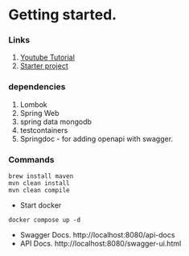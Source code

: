 # Getting started.
### Links
1. [Youtube Tutorial](https://www.youtube.com/watch?v=NpdG3lmKJ5g&list=PLSVW22jAG8pDeU80nDzbUgr8qqzEMppi8&index=1&ab_channel=ProgrammingTechie)
2. [Starter project](https://start.spring.io/)

### dependencies
1. Lombok
2. Spring Web
3. spring data mongodb
4. testcontainers
5. Springdoc - for adding openapi with swagger.

### Commands
```
brew install maven
mvn clean install
mvn clean compile
```
- Start docker
```
docker compose up -d
```

- Swagger Docs. http://localhost:8080/api-docs
- API Docs. http://localhost:8080/swagger-ui.html
